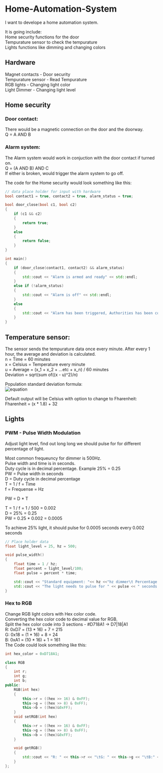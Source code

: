 # Home-Automation-System
I want to develope a home automation system.

It is going include:  
Home security functions for the door  
Tempurature sensor to check the tempurature  
Lights functions like dimming and changing colors

## Hardware
Magnet contacts     - Door security  
Tempurature sensor  - Read Tempurature  
RGB lights          - Changing light color  
Light Dimmer        - Changing light level  


## Home security
### Door contact:
There would be a magnetic connection on the door and the doorway.  
Q = A AND B

### Alarm system:
The Alarm system would work in conjuction with the door contact if turned on.  
Q = (A AND B) AND C  
If either is broken, would trigger the alarm system to go off.

The code for the Home security would look something like this:  
```cpp
// data place holder for input with hardware
bool contact1 = true, contact2 = true, alarm_status = true;

bool door_close(bool c1, bool c2)
{
    if (c1 && c2)
    {
        return true;
    }
    else
    {
        return false;
    }
}

int main()
{
    if (door_close(contact1, contact2) && alarm_status)
    {
        std::cout << "Alarm is armed and ready" << std::endl;
    }
    else if (!alarm_status)
    {
        std::cout << "Alarm is off" << std::endl;
    }
    else
    {
        std::cout << "Alarm has been triggered, Authorities has been contacted" << std::endl;
    }
}  
```

## Temperature sensor:
The sensor sends the tempurature data once every minute. After every 1 hour, the average and deviation is calculated.  
n = Time = 60 minutes  
x = Celsius = Temperature every minute  
u = Average = (x_1 + x_2 + ...etc + x_n) / 60 minutes  
Deviation = sqrt(sum of((x - u)^2)/n)

Population standard deviation formula:  
![equation](https://user-images.githubusercontent.com/114096417/222975354-028e4ae0-a154-4385-a29b-38cfb7de0c2e.png)
  
Default output will be Celsius with option to change to Fharenheit:  
Fharenheit = (x * 1.8) + 32

## Lights
### PWM - Pulse Width Modulation
Adjust light level, find out long long we should pulse for for different percentage of light.  

Most common frequeuncy for dimmer is 500Hz.  
Pulse width and time is in seconds.  
Duty cycle is in decimal percentage. Example 25% = 0.25  
PW = Pulse width in seconds  
D = Duty cycle in decimal percentage  
T = 1 / f = Time  
f = Frequense = Hz  

PW = D * T  

T = 1 / f = 1 / 500 = 0.002  
D = 25% = 0.25  
PW = 0.25 * 0.002 = 0.0005  

To achieve 25% light, it should pulse for 0.0005 seconds every 0.002 seconds  
```cpp
// Place holder data
float light_level = 25, hz = 500;

void pulse_width()
{
    float time = 1 / hz;
    float percent = light_level/100;
    float pulse = percent * time;

    std::cout << "Standard equipment: "<< hz <<"hz dimmer\t Percentage: " << light_level << "%" <<std::endl;
    std::cout << "The light needs to pulse for " << pulse << " seconds every " << time << " seconds" << std::endl;
}
```  
### Hex to RGB
Change RGB light colors with Hex color code.  
Converting the hex color code to decimal value for RGB.  
Split the hex color code into 3 sections - #D718A1 -> D7|18|A1  
R: 0xD7 = (13 * 16) + 7 = 215  
G: 0x18 = (1 * 16) + 8 = 24  
B: 0xA1 = (10 * 16) + 1 = 161  
The Code could look something like this:  
```cpp
int hex_color = 0xD718A1;

class RGB
{
    int r;
    int g;
    int b;
public:
    RGB(int hex)
    {
        this->r = ((hex >> 16) & 0xFF);
        this->g = ((hex >> 8) & 0xFF);
        this->b = ((hex)&0xFF);
    }
    void setRGB(int hex)
    {
        this->r = ((hex >> 16) & 0xFF);
        this->g = ((hex >> 8) & 0xFF);
        this->b = ((hex)&0xFF);
    }

    void getRGB()
    {
        std::cout << "R: " << this->r << "\tG: " << this->g << "\tB:" << this->b << std::endl;
    }
};
```  

